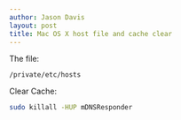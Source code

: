 ```yaml
---
author: Jason Davis
layout: post
title: Mac OS X host file and cache clear
---
```

The file:
```
/private/etc/hosts
```

Clear Cache:
```bash
sudo killall -HUP mDNSResponder
```
